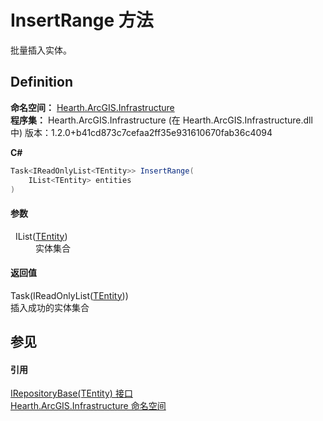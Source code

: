 # InsertRange 方法


批量插入实体。



## Definition
**命名空间：** <a href="N_Hearth_ArcGIS_Infrastructure">Hearth.ArcGIS.Infrastructure</a>  
**程序集：** Hearth.ArcGIS.Infrastructure (在 Hearth.ArcGIS.Infrastructure.dll 中) 版本：1.2.0+b41cd873c7cefaa2ff35e931610670fab36c4094

**C#**
``` C#
Task<IReadOnlyList<TEntity>> InsertRange(
	IList<TEntity> entities
)
```



#### 参数
<dl><dt>  IList(<a href="T_Hearth_ArcGIS_Infrastructure_IRepositoryBase_1">TEntity</a>)</dt><dd>实体集合</dd></dl>

#### 返回值
Task(IReadOnlyList(<a href="T_Hearth_ArcGIS_Infrastructure_IRepositoryBase_1">TEntity</a>))  
插入成功的实体集合

## 参见


#### 引用
<a href="T_Hearth_ArcGIS_Infrastructure_IRepositoryBase_1">IRepositoryBase(TEntity) 接口</a>  
<a href="N_Hearth_ArcGIS_Infrastructure">Hearth.ArcGIS.Infrastructure 命名空间</a>  

